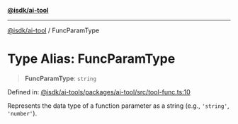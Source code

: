 [**@isdk/ai-tool**](../README.md)

***

[@isdk/ai-tool](../globals.md) / FuncParamType

# Type Alias: FuncParamType

> **FuncParamType**: `string`

Defined in: [@isdk/ai-tools/packages/ai-tool/src/tool-func.ts:10](https://github.com/isdk/ai-tool.js/blob/209a87173b5eabb2f81db6ea9a6784f34c24e271/src/tool-func.ts#L10)

Represents the data type of a function parameter as a string (e.g., `'string'`, `'number'`).
